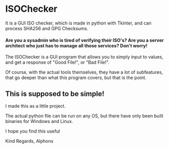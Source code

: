 # ISOChecker
It is a GUI ISO checker, which is made in python with Tkinter, and can process SHA256 and GPG Checksums.

#### Are you a sysadmin who is tired of verifying their ISO's? Are you a server architect who just has to manage all those services? Don't worry!
The ISOChecker is a GUI program that allows you to simply input to values, and get a response of "Good File!", or "Bad File!".

Of course, with the actual tools themselves, they have a lot of subfeatures, that go deeper than what this program covers, but that is the point.

## This is supposed to be simple!

I made this as a little project.

The actual python file can be run on any OS, but there have only been built binaries for Windows and Linux.

I hope you find this useful

Kind Regards,
Alphons
